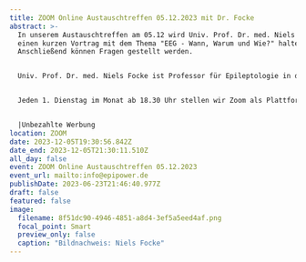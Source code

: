 ```yaml
---
title: ZOOM Online Austauschtreffen 05.12.2023 mit Dr. Focke
abstract: >-
  In unserem Austauschtreffen am 05.12 wird Univ. Prof. Dr. med. Niels Focke
  einen kurzen Vortrag mit dem Thema "EEG - Wann, Warum und Wie?" halten.
  Anschließend können Fragen gestellt werden.


  Univ. Prof. Dr. med. Niels Focke ist Professor für Epileptologie in der Klinik für Neurologe von der Unimedizin Göttingen.


  Jeden 1. Dienstag im Monat ab 18.30 Uhr stellen wir Zoom als Plattform zum gemeinsamen Austausch zur Verfügung. Epilepsiebetroffene aller Altersgruppen sind dazu eingeladen. In der Regel gibt es einen Impulsvortrag zu einem zu ausgewählten Thema der Epilepsie, bspw. über neue Möglichkeiten der Behandlung oder Fortschritte in der Diagnostik. Im Anschluss wechseln die Teilnehmer in themenspezifische Breakoutsessions, um über alle verschiedenen Themen rund um Epilepsie, aber auch Privates zu diskutieren. Wir haben eine sehr lockere Atmosphäre und jeder kann kommen und gehen, wie und wann er Lust hat. Um mitzumachen ist allerdings zuvor eine Anmeldung per E-Mail notwendig.


  |Unbezahlte Werbung
location: ZOOM
date: 2023-12-05T19:30:56.842Z
date_end: 2023-12-05T21:30:11.510Z
all_day: false
event: ZOOM Online Austauschtreffen 05.12.2023
event_url: mailto:info@epipower.de
publishDate: 2023-06-23T21:46:40.977Z
draft: false
featured: false
image:
  filename: 8f51dc90-4946-4851-a8d4-3ef5a5eed4af.png
  focal_point: Smart
  preview_only: false
  caption: "Bildnachweis: Niels Focke"
---
```


